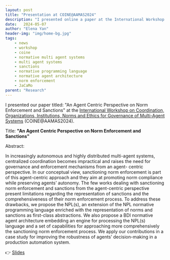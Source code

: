 ```yaml
---
layout: post
title: "Presentation at COINE@AAMAS2024"
description: "I presented online a paper at the International Workshop on Coordination, Organizations, Institutions, Norms and Ethics for Governance of Multi-Agent Systems (COINE@AAMAS2024)"
date:   2024-05-07
author: "Elena Yan"
header-img: "img/home-bg.jpg"
tags: 
    - news
    - workshop
    - coine
    - normative multi agent systems
    - multi agent systems
    - sanctions
    - normative programming language
    - normative agent architecture 
    - norm enforcement
    - JaCaMo
parent: "Research"
---
```


I presented our paper titled: "An Agent Centric Perspective on Norm Enforcement and Sanctions" at the [International Workshop on Coordination, Organizations, Institutions, Norms and Ethics for Governance of Multi-Agent Systems](https://coin-workshop.github.io/coine-2024-auckland/postproceedings.html) (COINE@AAMAS2024).

Title: **"An Agent Centric Perspective on Norm Enforcement and Sanctions"**

Abstract: 

In increasingly autonomous and highly distributed multi-agent systems, centralized coordination becomes impractical and raises the need for governance and enforcement mechanisms from an agent-
centric perspective. In our conceptual view, sanctioning norm enforcement is part of this agent-centric approach and they aim at promoting norm compliance while preserving agents’ autonomy. The few works dealing with sanctioning norm enforcement and sanctions from the agent-centric perspective present limitations regarding the representation of sanctions and the comprehensiveness of their norm enforcement process. To address these drawbacks, we propose the NPL(s), an extension of the NPL normative programming language enriched with the representation of norms and sanctions as first-class abstractions. We also propose a BDI normative agent architecture embedding an engine for processing the NPL(s) language and a set of capabilities for approaching more comprehensively the sanctioning norm enforcement process. We apply our contributions in a case study for improving the robustness of agents’ decision-making in a production automation system.

👉 [Slides](../../../../presentation/coine24.pdf)